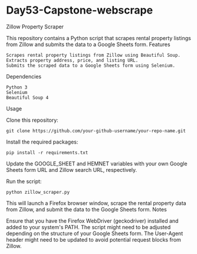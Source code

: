 # Day53-Capstone-webscrape
Zillow Property Scraper

This repository contains a Python script that scrapes rental property listings from Zillow and submits the data to a Google Sheets form.
Features

    Scrapes rental property listings from Zillow using Beautiful Soup.
    Extracts property address, price, and listing URL.
    Submits the scraped data to a Google Sheets form using Selenium.

Dependencies

    Python 3
    Selenium
    Beautiful Soup 4

Usage

Clone this repository:



    git clone https://github.com/your-github-username/your-repo-name.git

Install the required packages:

    pip install -r requirements.txt

Update the GOOGLE_SHEET and HEMNET variables with your own Google Sheets form URL and Zillow search URL, respectively.

Run the script:

    python zillow_scraper.py

This will launch a Firefox browser window, scrape the rental property data from Zillow, and submit the data to the Google Sheets form.
Notes

Ensure that you have the Firefox WebDriver (geckodriver) installed and added to your system's PATH.
The script might need to be adjusted depending on the structure of your Google Sheets form.
The User-Agent header might need to be updated to avoid potential request blocks from Zillow.
